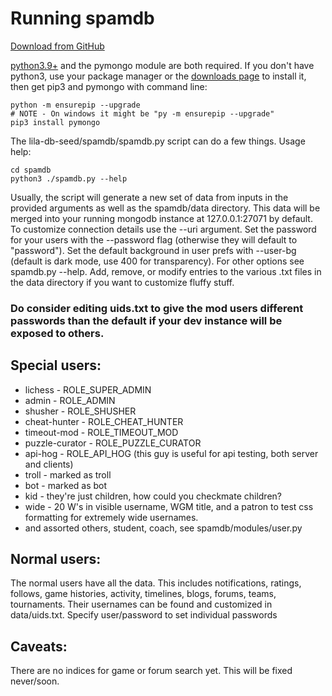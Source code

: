 # Running spamdb

[Download from GitHub](https://github.com/lichess-org/lila-db-seed/)

[python3.9+](https://www.python.org/) and the pymongo module are both required. If you don't have python3, use your package manager or the [downloads page](https://www.python.org/downloads/) to install it, then get pip3 and pymongo with command line:

```
python -m ensurepip --upgrade
# NOTE - On windows it might be "py -m ensurepip --upgrade"
pip3 install pymongo
```

The lila-db-seed/spamdb/spamdb.py script can do a few things. Usage help:

```
cd spamdb
python3 ./spamdb.py --help
```

Usually, the script will generate a new set of data from inputs in the provided arguments as well as the spamdb/data directory. This data will be merged into your running mongodb instance at 127.0.0.1:27071 by default. To customize connection details use the --uri argument. Set the password for your users with the --password flag (otherwise they will default to "password"). Set the default background in user prefs with --user-bg (default is dark mode, use 400 for transparency). For other options see spamdb.py --help. Add, remove, or modify entries to the various .txt files in the data directory if you want to customize fluffy stuff.

### Do consider editing uids.txt to give the mod users different passwords than the default if your dev instance will be exposed to others.

## Special users:

- lichess - ROLE_SUPER_ADMIN
- admin - ROLE_ADMIN
- shusher - ROLE_SHUSHER
- cheat-hunter - ROLE_CHEAT_HUNTER
- timeout-mod - ROLE_TIMEOUT_MOD
- puzzle-curator - ROLE_PUZZLE_CURATOR
- api-hog - ROLE_API_HOG (this guy is useful for api testing, both server and clients)
- troll - marked as troll
- bot - marked as bot
- kid - they're just children, how could you checkmate children?
- wide - 20 W's in visible username, WGM title, and a patron to test css formatting for extremely wide usernames.
- and assorted others, student, coach, see spamdb/modules/user.py

## Normal users:

The normal users have all the data. This includes notifications, ratings, follows, game histories, activity, timelines, blogs, forums, teams, tournaments. Their usernames can be found and customized in data/uids.txt. Specify user/password to set individual passwords

## Caveats:

There are no indices for game or forum search yet. This will be fixed never/soon.
